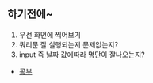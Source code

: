 
## 하기전에~
1. 우선 화면에 찍어보기
2. 쿼리문 잘 실행되는지 문제없는지?
3. input 즉 날짜 값에따라 명단이 잘나오는지? 

- [공부](https://www.inflearn.com/course/web3-php-mysql/unit/10953?category=questionDetail&tab=curriculum&q=7055)

